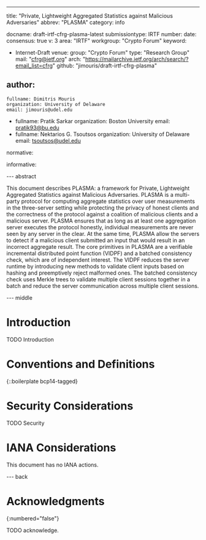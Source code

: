 ---
title: "Private, Lightweight Aggregated Statistics against Malicious Adversaries"
abbrev: "PLASMA"
category: info

docname: draft-irtf-cfrg-plasma-latest
submissiontype: IRTF
number:
date:
consensus: true
v: 3
area: "IRTF"
workgroup: "Crypto Forum"
keyword:
 - Internet-Draft
venue:
  group: "Crypto Forum"
  type: "Research Group"
  mail: "cfrg@ietf.org"
  arch: "https://mailarchive.ietf.org/arch/search/?email_list=cfrg"
  github: "jimouris/draft-irtf-cfrg-plasma"
<!--   latest: https://example.com/LATEST -->

author:
 -
    fullname: Dimitris Mouris
    organization: University of Delaware
    email: jimouris@udel.edu
 -
    fullname: Pratik Sarkar
    organization: Boston University
    email: pratik93@bu.edu
 -
    fullname: Nektarios G. Tsoutsos
    organization: University of Delaware
    email: tsoutsos@udel.edu

normative:

informative:


--- abstract

This document describes PLASMA: a framework for Private, Lightweight Aggregated Statistics against Malicious Adversaries. PLASMA is a multi-party protocol for computing aggregate statistics over user measurements in the three-server setting while protecting the privacy of honest clients and the correctness of the protocol against a coalition of malicious clients and a malicious server. PLASMA ensures that as long as at least one aggregation server executes the protocol honestly, individual measurements are never seen by any server in the clear. At the same time, PLASMA allow the servers to detect if a malicious client submitted an input that would result in an incorrect aggregate result. The core primitives in PLASMA are a verifiable incremental distributed point function (VIDPF) and a batched consistency check, which are of independent interest. The VIDPF reduces the server runtime by introducing new methods to validate client inputs based on hashing and preemptively reject malformed ones. The batched consistency check uses Merkle trees to validate multiple client sessions together in a batch and reduce the server communication across multiple client sessions.

--- middle

# Introduction

TODO Introduction


# Conventions and Definitions

{::boilerplate bcp14-tagged}


# Security Considerations

TODO Security


# IANA Considerations

This document has no IANA actions.


--- back

# Acknowledgments
{:numbered="false"}

TODO acknowledge.
